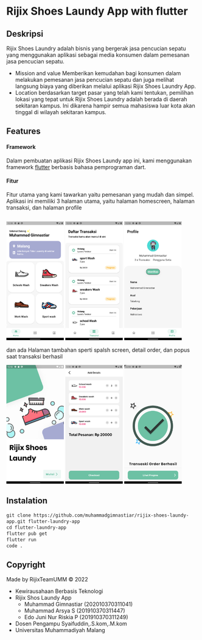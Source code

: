 # Rijix Shoes Laundy App with flutter

## Deskripsi
Rijix Shoes Laundry adalah bisnis yang bergerak jasa pencucian sepatu yang menggunakan aplikasi sebagai media konsumen dalam pemesanan jasa pencucian sepatu.
- Mission and value
	Memberikan kemudahan bagi konsumen dalam melakukan pemesanan jasa pencucian sepatu dan juga melihat langsung biaya yang diberikan melalui aplikasi Rijix Shoes Laundry App.
- Location
	berdasarkan target pasar yang telah kami tentukan, pemilihan lokasi yang tepat untuk Rijix Shoes Laundry adalah berada di daerah sekitaran kampus. Ini dikarena hampir semua mahasiswa luar kota akan tinggal di wilayah sekitaran kampus.


## Features
#### Framework
Dalam pembuatan aplikasi Rijix Shoes Laundy app ini, kami menggunakan framework [flutter](https://flutter.dev/) berbasis bahasa pemprograman dart.

#### Fitur
Fitur utama yang kami tawarkan yaitu pemesanan yang mudah dan simpel. Aplikasi ini memiliki 3 halaman utama, yaitu halaman homescreen, halaman transaksi, dan halaman profile
<p style="float: left;">
  <img src="https://github.com/muhammadgimnastiar/rijix-shoes-laundy-app/blob/main/screenshots/home.png" width="30%" />
  <img src="https://github.com/muhammadgimnastiar/rijix-shoes-laundy-app/blob/main/screenshots/transaksi.png" width="30%" />
  <img src="https://github.com/muhammadgimnastiar/rijix-shoes-laundy-app/blob/main/screenshots/profile.png" width="30%" />
  
</p>

dan ada Halaman tambahan sperti spalsh screen, detail order, dan popus saat transaksi berhasil
<p style="floar: left;">
	<img src="https://github.com/muhammadgimnastiar/rijix-shoes-laundy-app/blob/main/screenshots/splash_screen.png" width="30%"/>
	<img src="https://github.com/muhammadgimnastiar/rijix-shoes-laundy-app/blob/main/screenshots/order_detail.png" width="30%"/>
	<img src="https://github.com/muhammadgimnastiar/rijix-shoes-laundy-app/blob/main/screenshots/succes_order.png" width="30%"/>
</p>

## Instalation

```
git clone https://github.com/muhammadgimnastiar/rijix-shoes-laundy-app.git flutter-laundry-app
cd flutter-laundry-app
flutter pub get
flutter run
code .
```

## Copyright
Made by RijixTeamUMM &copy; 2022
* Kewirausahaan Berbasis Teknologi
* Rijix Shos Laundy App<br>
  *	Muhammad Gimnastiar 		(202010370311041)<br>
  *	Muhammad Arsya S       (201910370311447) <br>
  *	Edo Juni Nur Riskia P    (201910370311249) <br>
* Dosen Pengampu Syaifuddin,.S.kom,.M.kom
* Universitas Muhammadiyah Malang





